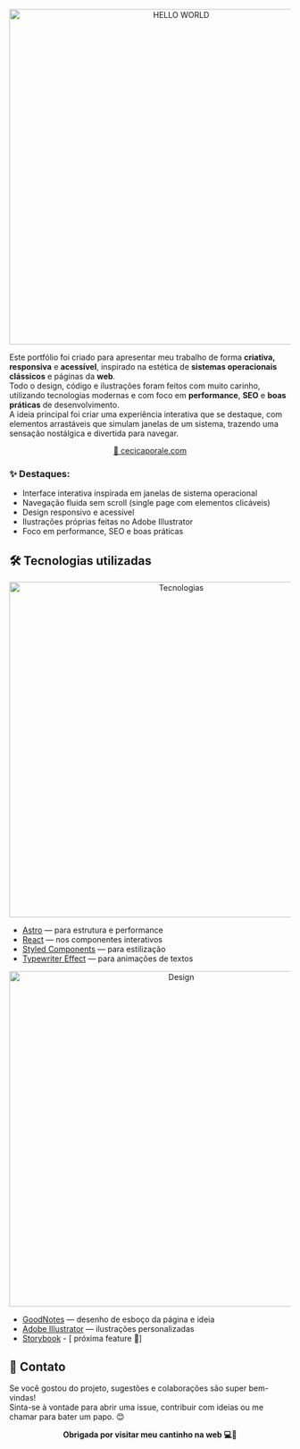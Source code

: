 
<p align="center">
  <img src="https://github.com/user-attachments/assets/e5deebeb-46ed-41dd-a4d2-cf5b46d3387a" alt="HELLO WORLD" width="600" />
</p>

Este portfólio foi criado para apresentar meu trabalho de forma **criativa, responsiva** e **acessível**, inspirado na estética de **sistemas operacionais clássicos** e páginas da **web**.  
Todo o design, código e ilustrações foram feitos com muito carinho, utilizando tecnologias modernas e com foco em **performance**, **SEO** e **boas práticas** de desenvolvimento.  
A ideia principal foi criar uma experiência interativa que se destaque, com elementos arrastáveis que simulam janelas de um sistema, trazendo uma sensação nostálgica e divertida para navegar.

<p align="center">
  <a href="https://cecicaporale.com/" target="_blank">
    🔗 cecicaporale.com
  </a>
</p>

### ✨ Destaques:
- Interface interativa inspirada em janelas de sistema operacional
- Navegação fluida sem scroll (single page com elementos clicáveis)
- Design responsivo e acessível
- Ilustrações próprias feitas no Adobe Illustrator
- Foco em performance, SEO e boas práticas


## 🛠️ Tecnologias utilizadas

<p align="center">
  <img src="https://github.com/user-attachments/assets/09389054-4db1-4b73-86f8-96c4ff383f5b" alt="Tecnologias" width="600"/>
</p>

- [Astro](https://astro.build/) — para estrutura e performance
- [React](https://reactjs.org/) — nos componentes interativos
- [Styled Components](https://styled-components.com/) — para estilização
- [Typewriter Effect](https://www.npmjs.com/package/typewriter-effect) — para animações de textos

<p align="center">
  <img src="https://github.com/user-attachments/assets/f08ca85d-cf50-4d50-a5d5-d19d7cd3958c" alt="Design" width="600"/>
</p>

- [GoodNotes](https://www.goodnotes.com/) — desenho de esboço da página e ideia
- [Adobe Illustrator](https://www.adobe.com/products/illustrator.html) — ilustrações personalizadas
- [Storybook](https://storybook.js.org/) - [ próxima feature 📝] 

## 💬 Contato

Se você gostou do projeto, sugestões e colaborações são super bem-vindas!  
Sinta-se à vontade para abrir uma issue, contribuir com ideias ou me chamar para bater um papo. 😊

<p align="center">
  <strong>Obrigada por visitar meu cantinho na web 💻🌈</strong>
</p>
